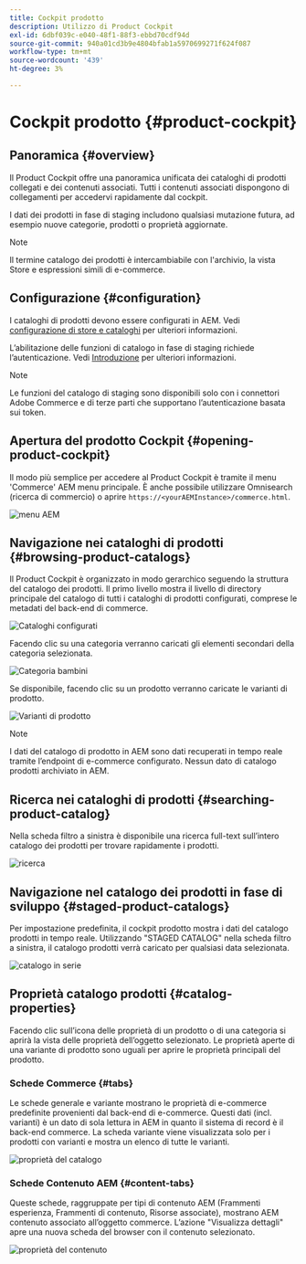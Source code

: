 ```yaml
---
title: Cockpit prodotto
description: Utilizzo di Product Cockpit
exl-id: 6dbf039c-e040-48f1-88f3-ebbd70cdf94d
source-git-commit: 940a01cd3b9e4804bfab1a5970699271f624f087
workflow-type: tm+mt
source-wordcount: '439'
ht-degree: 3%

---
```


# Cockpit prodotto {#product-cockpit}

## Panoramica {#overview}

Il Product Cockpit offre una panoramica unificata dei cataloghi di prodotti collegati e dei contenuti associati. Tutti i contenuti associati dispongono di collegamenti per accedervi rapidamente dal cockpit.

I dati dei prodotti in fase di staging includono qualsiasi mutazione futura, ad esempio nuove categorie, prodotti o proprietà aggiornate.

>[!NOTE]
>
>Il termine catalogo dei prodotti è intercambiabile con l&#39;archivio, la vista Store e espressioni simili di e-commerce.

## Configurazione {#configuration}

I cataloghi di prodotti devono essere configurati in AEM. Vedi [configurazione di store e cataloghi](https://experienceleague.adobe.com/docs/experience-manager-cloud-service/content-and-commerce/storefront/getting-started.html?#catalog) per ulteriori informazioni.

L’abilitazione delle funzioni di catalogo in fase di staging richiede l’autenticazione. Vedi [Introduzione](https://experienceleague.adobe.com/docs/experience-manager-cloud-service/content-and-commerce/storefront/getting-started.html) per ulteriori informazioni.

>[!NOTE]
>
>Le funzioni del catalogo di staging sono disponibili solo con i connettori Adobe Commerce e di terze parti che supportano l’autenticazione basata sui token.

## Apertura del prodotto Cockpit {#opening-product-cockpit}

Il modo più semplice per accedere al Product Cockpit è tramite il menu &#39;Commerce&#39; AEM menu principale. È anche possibile utilizzare Omnisearch (ricerca di commercio) o aprire `https://<yourAEMInstance>/commerce.html`.

![menu AEM](../assets/aem-menu.png)

## Navigazione nei cataloghi di prodotti {#browsing-product-catalogs}

Il Product Cockpit è organizzato in modo gerarchico seguendo la struttura del catalogo dei prodotti. Il primo livello mostra il livello di directory principale del catalogo di tutti i cataloghi di prodotti configurati, comprese le metadati del back-end di commerce.

![Cataloghi configurati](../assets/catalog-overview.png)

Facendo clic su una categoria verranno caricati gli elementi secondari della categoria selezionata.

![Categoria bambini](../assets/catalog-category-children.png)

Se disponibile, facendo clic su un prodotto verranno caricate le varianti di prodotto.

![Varianti di prodotto](../assets/catalog-product-variation.png)

>[!NOTE]
>
>I dati del catalogo di prodotto in AEM sono dati recuperati in tempo reale tramite l’endpoint di e-commerce configurato. Nessun dato di catalogo prodotti archiviato in AEM.

## Ricerca nei cataloghi di prodotti {#searching-product-catalog}

Nella scheda filtro a sinistra è disponibile una ricerca full-text sull’intero catalogo dei prodotti per trovare rapidamente i prodotti.

![ricerca](../assets/search-cockpit.png)

## Navigazione nel catalogo dei prodotti in fase di sviluppo {#staged-product-catalogs}

Per impostazione predefinita, il cockpit prodotto mostra i dati del catalogo prodotti in tempo reale. Utilizzando &quot;STAGED CATALOG&quot; nella scheda filtro a sinistra, il catalogo prodotti verrà caricato per qualsiasi data selezionata.

![catalogo in serie](../assets/staged-cockpit.png)

## Proprietà catalogo prodotti {#catalog-properties}

Facendo clic sull’icona delle proprietà di un prodotto o di una categoria si aprirà la vista delle proprietà dell’oggetto selezionato. Le proprietà aperte di una variante di prodotto sono uguali per aprire le proprietà principali del prodotto.

### Schede Commerce {#tabs}

Le schede generale e variante mostrano le proprietà di e-commerce predefinite provenienti dal back-end di e-commerce. Questi dati (incl. varianti) è un dato di sola lettura in AEM in quanto il sistema di record è il back-end commerce. La scheda variante viene visualizzata solo per i prodotti con varianti e mostra un elenco di tutte le varianti.

![proprietà del catalogo](../assets/catalog-properties.png)

### Schede Contenuto AEM {#content-tabs}

Queste schede, raggruppate per tipi di contenuto AEM (Frammenti esperienza, Frammenti di contenuto, Risorse associate), mostrano AEM contenuto associato all’oggetto commerce. L’azione &quot;Visualizza dettagli&quot; apre una nuova scheda del browser con il contenuto selezionato.

![proprietà del contenuto](../assets/content-properties.png)
